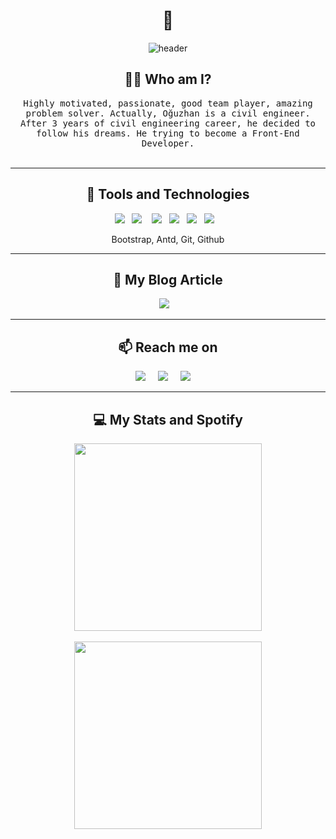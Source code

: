 <h1 align="center"> 👋 </h1>
<div align="center">
  <img src="https://github.com/Ogzhnsfgl/Ogzhnsfgl/blob/main/banner.png" alt="header"/>
</div>

<h2 align="center"> 👨‍💻 Who am I?</h2>
<p align="center">
  <samp>Highly motivated, passionate, good team player, amazing problem solver. Actually, Oğuzhan is a civil engineer. After 3 years of civil engineering career, he decided to follow his dreams. He trying to become a Front-End Developer.
  </samp>
  <br> <br>
  
</p>

<hr>

<h2 align="center"> 🔭 Tools and Technologies</h2>
<p align="center">
  <img src="https://img.shields.io/badge/javascript-%23323330.svg?style=for-the-badge&logo=javascript&logoColor=%23F7DF1E" />&nbsp;&nbsp;
  <img src="https://img.shields.io/badge/react%20-%2300D9FF.svg?&style=for-the-badge&logo=react&logoColor=white" />&nbsp;&nbsp;&nbsp;
  <img src="https://img.shields.io/badge/c%23-%23239120.svg?style=for-the-badge&logo=c-sharp&logoColor=white" />&nbsp;&nbsp;
  <img src="https://img.shields.io/badge/.NET-5C2D91?style=for-the-badge&logo=.net&logoColor=white" />&nbsp;&nbsp;
  <img src="https://img.shields.io/badge/css3-%231572B6.svg?style=for-the-badge&logo=css3&logoColor=white" />&nbsp;&nbsp;
  <img src="https://img.shields.io/badge/node.js%20-%2343853D.svg?&style=for-the-badge&logo=node.js&logoColor=white" />&nbsp;&nbsp;&nbsp;
  
 
  

</p>
<p align="center">Bootstrap, Antd, Git, Github </p>

<hr>

<h2 align="center">💬 My Blog Article</h2>
<p align="center">
  <a target="_blank"href="https://o-sofuoglu.medium.com/"><img src="https://img.shields.io/badge/Medium%20-%231572B6.svg?&style=for-the-badge&logo=medium&logoColor=white" /></a>&nbsp;&nbsp;&nbsp;
</p>

<hr>

<h2  align="center">📫 Reach me on</h2>
<p align="center">
  <a target="_blank"href="https://www.linkedin.com/in/oguzhan-sofuoglu//"><img src="https://img.shields.io/badge/linkedin-%230077B5.svg?&style=for-the-badge&logo=linkedin&logoColor=white" /></a>&nbsp;&nbsp;&nbsp;&nbsp;
  <a target="_blank"href="https://twitter.com/ogzhnn_"><img src="https://img.shields.io/badge/twitter-%231DA1F2.svg?&style=for-the-badge&logo=twitter&logoColor=white" /></a>&nbsp;&nbsp;&nbsp;&nbsp;
  <a href="mailto:o.sofuoglu@yahoo.com?subject=Hello%20Ileri,%20From%20Github"><img src="https://img.shields.io/badge/Yahoo!-6001D2?style=for-the-badge&logo=Yahoo!&logoColor=white" /></a>&nbsp;&nbsp;&nbsp;&nbsp;
</p>

<hr>

<h2  align="center">💻 My Stats and Spotify </h2>
<p align="center">
  
  <img align="center" width="300px" src="https://my-stats-gamma.vercel.app/api/top-langs/?username=Ogzhnsfgl&show_icons=true&theme=radical" />
 <br> <br>
  <img align="center" width="300" src="https://now-lilac.vercel.app/api/spotify" />
</p>

